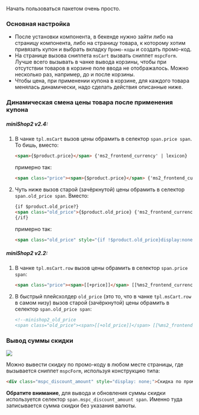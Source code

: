 Начать пользоваться пакетом очень просто.

### Основная настройка
* После установки компонента, в бекенде нужно зайти либо на страницу компонента, либо на страницу товара, к которому хотим привязать купон и выбрать вкладку `Промо-коды` и создать промо-код.
* На странице вызова сниппета `msCart` вызвать сниппет `mspcForm`. Лучше всего вызывать в чанке вывода корзины, чтобы при отсутствии товаров в корзине поле ввода не отображалось. Можно несколько раз, например, до и после корзины.
* Чтобы цена, при применении купона в корзине, для каждого товара менялась динамически, надо сделать действия описанные ниже.


### Динамическая смена цены товара после применения купона

##### miniShop2 v2.4:
1. В  чанке `tpl.msCart` вызов цены обрамить в селектор `span.price span`.
   То бишь, вместо:
   ```html
   <span>{$product.price}</span> {'ms2_frontend_currency' | lexicon}
   ```
   примерно так:
   ```html
   <span class="price"><span>{$product.price}</span> {'ms2_frontend_currency' | lexicon}</span>
   ```

2. Чуть ниже вызов старой (зачёркнутой) цены обрамить в селектор `span.old_price span`.
   Вместо:
   ```html
   {if $product.old_price?}
   <span class="old_price">{$product.old_price} {'ms2_frontend_currency' | lexicon}
   {/if}
   ```
   примерно так:
   ```html
   <span class="old_price" style="{if !$product.old_price}display:none;{/if}"><span>{$product.old_price}</span> {'ms2_frontend_currency' | lexicon}</span>
   ```

##### miniShop2 v2.2:
1. В чанке `tpl.msCart.row` вызов цены обрамить в селектор `span.price span`:
   ```html
   <span class="price"><span>[[+price]]</span> [[%ms2_frontend_currency]]</span>[[+old_price]]
   ```

2. В быстрый плейсхолдер `old_price` (это то, что в чанке `tpl.msCart.row` в самом низу) вызов старой (зачёркнутой) цены обрамить в селектор `span.old_price span`:
   ```html
   <!--minishop2_old_price 
   <span class="old_price"><span>[[+old_price]]</span> [[%ms2_frontend_currency]]</span>-->
   ```

### Вывод суммы скидки
[![](https://file.modx.pro/files/4/f/4/4f4ee223deb3b63c55574620e8c1795e.png)](https://file.modx.pro/files/4/f/4/4f4ee223deb3b63c55574620e8c1795e.png)

Можно вывести скидку по промо-коду в любом месте страницы, где вызывается сниппет `mspcForm`, используя конструкцию типа:
```html
<div class="mspc_discount_amount" style="display: none;">Скидка по промо-коду: <span>0</span> [[%ms2_frontend_currency]]</div>
```
**Обратите внимание**, для вывода и обновления суммы скидки используется селектор `span.mspc_discount_amount span`. Именно туда записывается сумма скидки без указания валюты.
